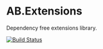 # AB.Extensions
Dependency free extensions library.

[![Build Status](https://zep519.visualstudio.com/AB.Extensions/_apis/build/status/Andrew-Brad.AB.Extensions)](https://zep519.visualstudio.com/AB.Extensions/_build/latest?definitionId=1)
